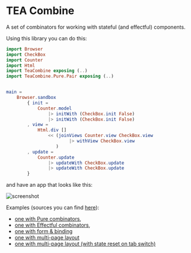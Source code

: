 # TEA Combine

A set of combinators for working with stateful (and effectful) components.

Using this library you can do this:

```elm
import Browser
import CheckBox
import Counter
import Html
import TeaCombine exposing (..)
import TeaCombine.Pure.Pair exposing (..)


main =
    Browser.sandbox
        { init =
            Counter.model
                |> initWith (CheckBox.init False)
                |> initWith (CheckBox.init False)
        , view =
            Html.div []
                << (joinViews Counter.view CheckBox.view
                        |> withView CheckBox.view
                   )
        , update =
            Counter.update
                |> updateWith CheckBox.update
                |> updateWith CheckBox.update
        }
```

and have an app that looks like this:

![screenshot](https://github.com/astynax/tea-combine/blob/master/assets/example.png)

Examples (sources you can find [here](https://github.com/astynax/tea-combine/tree/master/examples)):
- [one with Pure combinators](https://astynax.github.com/tea-combine/examples/pure.html),
- [one with Effectful combinators](https://astynax.github.com/tea-combine/examples/effectful.html),
- [one with form & binding](https://astynax.github.com/tea-combine/examples/form.html)
- [one with multi-page layout](https://astynax.github.com/tea-combine/examples/pages.html)
- [one with multi-page layout (with state reset on tab switch)](https://astynax.github.com/tea-combine/examples/xor_pages.html)
